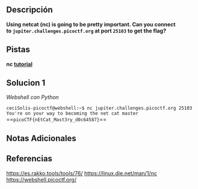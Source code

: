 ## Descripción

**Using netcat (nc) is going to be pretty important. Can you connect to `jupiter.challenges.picoctf.org` at port `25103` to get the flag?**

## Pistas
**nc [tutorial](https://linux.die.net/man/1/nc)**

## Solucion 1

*Webshell con Python*

`ceciSolis-picoctf@webshell:~$ nc jupiter.challenges.picoctf.org 25103` 
`You're on your way to becoming the net cat master`
==`picoCTF{nEtCat_Mast3ry_d0c64587}`==

## Notas Adicionales 


## Referencias 
https://es.rakko.tools/tools/76/
https://linux.die.net/man/1/nc
https://webshell.picoctf.org/

